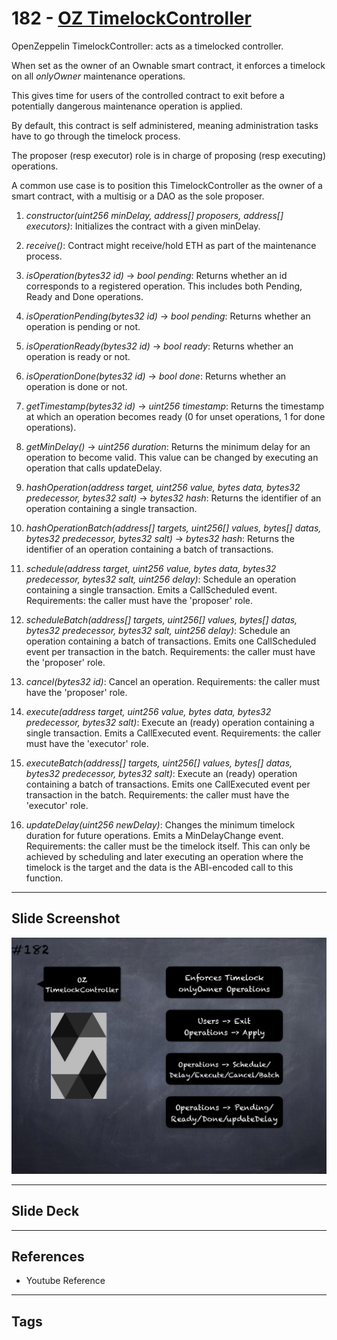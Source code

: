 # 182 - [OZ TimelockController](OZ%20TimelockController.md)
OpenZeppelin TimelockController: acts as a timelocked controller. 

When set as the owner of an Ownable smart contract, it enforces a timelock on all _onlyOwner_ maintenance operations. 

This gives time for users of the controlled contract to exit before a potentially dangerous maintenance operation is applied. 

By default, this contract is self administered, meaning administration tasks have to go through the timelock process. 

The proposer (resp executor) role is in charge of proposing (resp executing) operations. 

A common use case is to position this TimelockController as the owner of a smart contract, with a multisig or a DAO as the sole proposer.

1.  _constructor(uint256 minDelay, address[] proposers, address[] executors)_: Initializes the contract with a given minDelay.
    
2.  _receive()_: Contract might receive/hold ETH as part of the maintenance process.
    
3.  _isOperation(bytes32 id)_ → _bool pending_: Returns whether an id corresponds to a registered operation. This includes both Pending, Ready and Done operations.
    
4.  _isOperationPending(bytes32 id)_ → _bool pending_: Returns whether an operation is pending or not.
    
5.  _isOperationReady(bytes32 id)_ → _bool ready_: Returns whether an operation is ready or not.
    
6.  _isOperationDone(bytes32 id)_ → _bool done_: Returns whether an operation is done or not.
    
7.  _getTimestamp(bytes32 id)_ → _uint256 timestamp_: Returns the timestamp at which an operation becomes ready (0 for unset operations, 1 for done operations).
    
8.  _getMinDelay()_ → _uint256 duration_: Returns the minimum delay for an operation to become valid. This value can be changed by executing an operation that calls updateDelay.
    
9.  _hashOperation(address target, uint256 value, bytes data, bytes32 predecessor, bytes32 salt)_ → _bytes32 hash_: Returns the identifier of an operation containing a single transaction.
    
10.  _hashOperationBatch(address[] targets, uint256[] values, bytes[] datas, bytes32 predecessor, bytes32 salt)_ → _bytes32 hash_: Returns the identifier of an operation containing a batch of transactions.
    
11.  _schedule(address target, uint256 value, bytes data, bytes32 predecessor, bytes32 salt, uint256 delay)_: Schedule an operation containing a single transaction. Emits a CallScheduled event. Requirements: the caller must have the 'proposer' role.
    
12.  _scheduleBatch(address[] targets, uint256[] values, bytes[] datas, bytes32 predecessor, bytes32 salt, uint256 delay)_: Schedule an operation containing a batch of transactions. Emits one CallScheduled event per transaction in the batch. Requirements: the caller must have the 'proposer' role.
    
13.  _cancel(bytes32 id)_: Cancel an operation. Requirements: the caller must have the 'proposer' role.
    
14.  _execute(address target, uint256 value, bytes data, bytes32 predecessor, bytes32 salt)_: Execute an (ready) operation containing a single transaction. Emits a CallExecuted event. Requirements: the caller must have the 'executor' role.
    
15.  _executeBatch(address[] targets, uint256[] values, bytes[] datas, bytes32 predecessor, bytes32 salt)_: Execute an (ready) operation containing a batch of transactions. Emits one CallExecuted event per transaction in the batch. Requirements: the caller must have the 'executor' role.
    
16.  _updateDelay(uint256 newDelay)_: Changes the minimum timelock duration for future operations. Emits a MinDelayChange event. Requirements: the caller must be the timelock itself. This can only be achieved by scheduling and later executing an operation where the timelock is the target and the data is the ABI-encoded call to this function.

___
## Slide Screenshot
![182.png](../images/solidity201/182.png)
___
## Slide Deck

___
## References
- Youtube Reference
___
## Tags
